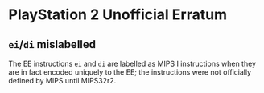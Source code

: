 # PlayStation 2 Unofficial Erratum

## `ei`/`di` mislabelled

The EE instructions `ei` and `di` are labelled as MIPS I instructions when they are in fact encoded uniquely to the EE; the instructions were not officially defined by MIPS until MIPS32r2.
